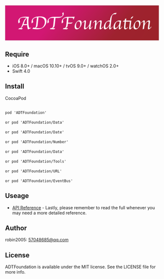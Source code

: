 <p align="center">
<img src="https://raw.githubusercontent.com/robin2005/ADTFoundation/master/Screenshot/logo.png" alt="ADTFoundation" title="ADTFoundation"/>
</p>
 
## Require

- iOS 8.0+ / macOS 10.10+ / tvOS 9.0+ / watchOS 2.0+
- Swift 4.0

## Install

CocoaPod

```

pod 'ADTFoundation'

or pod 'ADTFoundation/Data'

or pod 'ADTFoundation/Date'

or pod 'ADTFoundation/Number'

or pod 'ADTFoundation/Data'

or pod 'ADTFoundation/Tools'

or pod 'ADTFoundation/URL'

or pod 'ADTFoundation/EventBus'

```

## Useage

- [API Reference](https://robin2005.github.io/ADTFoundation/index.html) - Lastly, please remember to read the full whenever you may need a more detailed reference. 

## Author

robin2005: 57048685@qq.com

## License

ADTFoundation is available under the MIT license. See the LICENSE file for more info.
 
